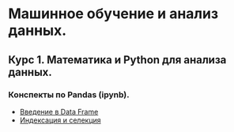 # Машинное обучение и анализ данных.

## Курс 1. Математика и Python для анализа данных.
### Конспекты по Pandas (ipynb).
* [Введение в Data Frame](https://github.com/antareada/yandex_ml_specialization/Pandas.ipynb)
* [Индексация и селекция](https://github.com/antareada/yandex_ml_specialization/Pandas.Data.Frame.ipynb)
